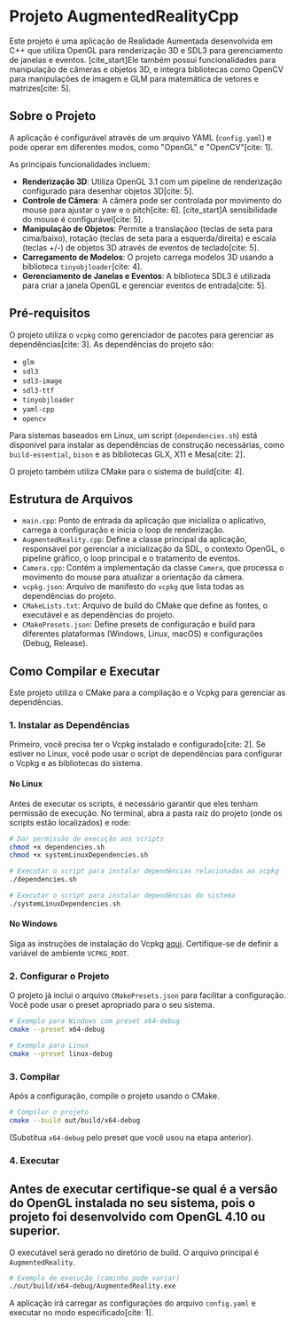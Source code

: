 # Projeto AugmentedRealityCpp

Este projeto é uma aplicação de Realidade Aumentada desenvolvida em C++ que utiliza OpenGL para renderização 3D e SDL3 para gerenciamento de janelas e eventos. [cite\_start]Ele também possui funcionalidades para manipulação de câmeras e objetos 3D, e integra bibliotecas como OpenCV para manipulações de imagem e GLM para matemática de vetores e matrizes[cite: 5].

## Sobre o Projeto

A aplicação é configurável através de um arquivo YAML (`config.yaml`) e pode operar em diferentes modos, como "OpenGL" e "OpenCV"[cite: 1].

As principais funcionalidades incluem:

  * **Renderização 3D**: Utiliza OpenGL 3.1 com um pipeline de renderização configurado para desenhar objetos 3D[cite: 5].
  * **Controle de Câmera**: A câmera pode ser controlada por movimento do mouse para ajustar o yaw e o pitch[cite: 6]. [cite\_start]A sensibilidade do mouse é configurável[cite: 5].
  * **Manipulação de Objetos**: Permite a translaçãoo (teclas de seta para cima/baixo), rotação (teclas de seta para a esquerda/direita) e escala (teclas +/-) de objetos 3D através de eventos de teclado[cite: 5].
  * **Carregamento de Modelos**: O projeto carrega modelos 3D usando a biblioteca `tinyobjloader`[cite: 4].
  * **Gerenciamento de Janelas e Eventos**: A biblioteca SDL3 é utilizada para criar a janela OpenGL e gerenciar eventos de entrada[cite: 5].

## Pré-requisitos

O projeto utiliza o `vcpkg` como gerenciador de pacotes para gerenciar as dependências[cite: 3]. As dependências do projeto são:

  * `glm` 
  * `sdl3` 
  * `sdl3-image`
  * `sdl3-ttf`
  * `tinyobjloader`
  * `yaml-cpp`
  * `opencv`

Para sistemas baseados em Linux, um script (`dependencies.sh`) está disponível para instalar as dependências de construção necessárias, como `build-essential`, `bison` e as bibliotecas GLX, X11 e Mesa[cite: 2].

O projeto também utiliza CMake para o sistema de build[cite: 4].

## Estrutura de Arquivos

  * `main.cpp`: Ponto de entrada da aplicação que inicializa o aplicativo, carrega a configuração e inicia o loop de renderização.
  * `AugmentedReality.cpp`: Define a classe principal da aplicação, responsável por gerenciar a inicialização da SDL, o contexto OpenGL, o pipeline gráfico, o loop principal e o tratamento de eventos.
  * `Camera.cpp`: Contém a implementação da classe `Camera`, que processa o movimento do mouse para atualizar a orientação da câmera.
  * `vcpkg.json`: Arquivo de manifesto do `vcpkg` que lista todas as dependências do projeto.
  * `CMakeLists.txt`: Arquivo de build do CMake que define as fontes, o executável e as dependências do projeto.
  * `CMakePresets.json`: Define presets de configuração e build para diferentes plataformas (Windows, Linux, macOS) e configurações (Debug, Release).

## Como Compilar e Executar

Este projeto utiliza o CMake para a compilação e o Vcpkg para gerenciar as dependências.

### 1\. Instalar as Dependências

Primeiro, você precisa ter o Vcpkg instalado e configurado[cite: 2]. Se estiver no Linux, você pode usar o script de dependências para configurar o Vcpkg e as bibliotecas do sistema.

#### No Linux
Antes de executar os scripts, é necessário garantir que eles tenham permissão de execução.
No terminal, abra a pasta raiz do projeto (onde os scripts estão localizados) e rode:
```sh
# Dar permissão de execução aos scripts
chmod +x dependencies.sh
chmod +x systemLinuxDependencies.sh

# Executar o script para instalar dependências relacionadas ao vcpkg
./dependencies.sh

# Executar o script para instalar dependências do sistema
./systemLinuxDependencies.sh

```

#### No Windows

Siga as instruções de instalação do Vcpkg [aqui](https://vcpkg.io/en/getting-started.html). Certifique-se de definir a variável de ambiente `VCPKG_ROOT`.

### 2\. Configurar o Projeto

O projeto já inclui o arquivo `CMakePresets.json` para facilitar a configuração. Você pode usar o preset apropriado para o seu sistema.

```sh
# Exemplo para Windows com preset x64-debug
cmake --preset x64-debug

# Exemplo para Linux
cmake --preset linux-debug
```

### 3\. Compilar

Após a configuração, compile o projeto usando o CMake.

```sh
# Compilar o projeto
cmake --build out/build/x64-debug
```

(Substitua `x64-debug` pelo preset que você usou na etapa anterior).

### 4\. Executar

## Antes de executar certifique-se qual é a versão do OpenGL instalada no seu sistema, pois o projeto foi desenvolvido com OpenGL 4.10 ou superior.
O executável será gerado no diretório de build. O arquivo principal é `AugmentedReality`.

```sh
# Exemplo de execução (caminho pode variar)
./out/build/x64-debug/AugmentedReality.exe
```

A aplicação irá carregar as configurações do arquivo `config.yaml` e executar no modo especificado[cite: 1].
